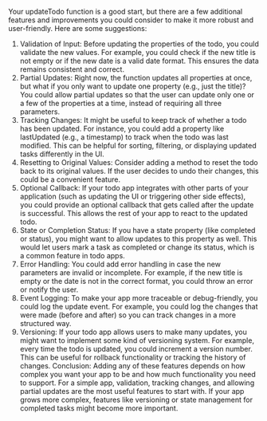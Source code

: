 Your updateTodo function is a good start, but there are a few additional features and improvements you could consider to make it more robust and user-friendly. Here are some suggestions:

1. Validation of Input:
Before updating the properties of the todo, you could validate the new values. For example, you could check if the new title is not empty or if the new date is a valid date format. This ensures the data remains consistent and correct.
2. Partial Updates:
Right now, the function updates all properties at once, but what if you only want to update one property (e.g., just the title)? You could allow partial updates so that the user can update only one or a few of the properties at a time, instead of requiring all three parameters.
3. Tracking Changes:
It might be useful to keep track of whether a todo has been updated. For instance, you could add a property like lastUpdated (e.g., a timestamp) to track when the todo was last modified. This can be helpful for sorting, filtering, or displaying updated tasks differently in the UI.
4. Resetting to Original Values:
Consider adding a method to reset the todo back to its original values. If the user decides to undo their changes, this could be a convenient feature.
5. Optional Callback:
If your todo app integrates with other parts of your application (such as updating the UI or triggering other side effects), you could provide an optional callback that gets called after the update is successful. This allows the rest of your app to react to the updated todo.
6. State or Completion Status:
If you have a state property (like completed or status), you might want to allow updates to this property as well. This would let users mark a task as completed or change its status, which is a common feature in todo apps.
7. Error Handling:
You could add error handling in case the new parameters are invalid or incomplete. For example, if the new title is empty or the date is not in the correct format, you could throw an error or notify the user.
8. Event Logging:
To make your app more traceable or debug-friendly, you could log the update event. For example, you could log the changes that were made (before and after) so you can track changes in a more structured way.
9. Versioning:
If your todo app allows users to make many updates, you might want to implement some kind of versioning system. For example, every time the todo is updated, you could increment a version number. This can be useful for rollback functionality or tracking the history of changes.
Conclusion:
Adding any of these features depends on how complex you want your app to be and how much functionality you need to support. For a simple app, validation, tracking changes, and allowing partial updates are the most useful features to start with. If your app grows more complex, features like versioning or state management for completed tasks might become more important.